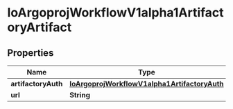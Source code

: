 

# IoArgoprojWorkflowV1alpha1ArtifactoryArtifact


## Properties

Name | Type | Description | Notes
------------ | ------------- | ------------- | -------------
**artifactoryAuth** | [**IoArgoprojWorkflowV1alpha1ArtifactoryAuth**](IoArgoprojWorkflowV1alpha1ArtifactoryAuth.md) |  |  [optional]
**url** | **String** |  |  [optional]



